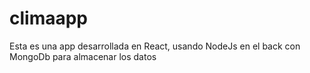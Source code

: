# climaapp
Esta es una app desarrollada en React, usando NodeJs en el back con MongoDb para almacenar los datos
